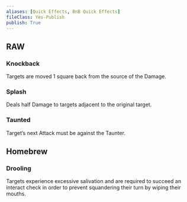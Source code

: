 ```yaml
---
aliases: [Quick Effects, BnB Quick Effects]
fileClass: Yes-Publish
publish: True
---
```


## RAW

### Knockback

Targets are moved 1 square back from the source of the Damage.

### Splash

Deals half Damage to targets adjacent to the original target.

### Taunted

Target’s next Attack must be against the Taunter.

## Homebrew

### Drooling

Targets experience excessive salivation and are required to succeed an interact check in order to prevent squandering their turn by wiping their mouths.